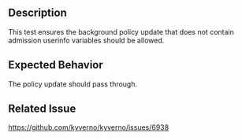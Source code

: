 ## Description

This test ensures the background policy update that does not contain admission userinfo variables should be allowed.

## Expected Behavior

The policy update should pass through.

## Related Issue

https://github.com/kyverno/kyverno/issues/6938
